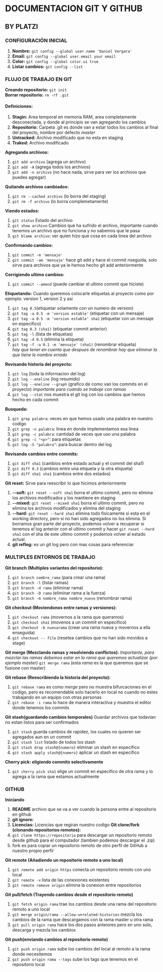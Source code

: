 # DOCUMENTACION GIT Y GITHUB

## BY PLATZI

### CONFIGURACIÓN INICIAL

1. **Nombre:** `git config --global user.name 'Daniel Vergara'`
2. **Email:** `git config --global user.email your email `
3. **Color:** `git config --global color.ui true`
4. **Listar cambios:** `git config --list`

### FLUJO DE TRABAJO EN GIT

**Creando repositorio:** `git init`  
**Borrar repositorio:** `rm -rf .git`

#### Definiciones:

1. **Stagin:** Area temporal en memoria RAM, area completamente desconectada, y donde al principio se van agregando los cambios
2. **Repositorio:** Carpeta .git es donde van a estar todos los cambios al final del proyecto, nombre por defecto _master_
3. **Untracked:** Archivo modificado que no esta en staging
4. **Traked:** Archivo modificado

**Agregando archivos:**

1. `git add archivo` (agrega un archivo)
2. `git add -A` (agrega todos los archivos)
3. `git add -n archivo` (no hace nada, sirve para ver los archivos que puedes agregar)

**Quitando archivos cambiados:**

1. `git rm --cached archivo` (lo borra del staging)
2. `git rm -f archivo` (lo borra complemetamente)

**Viendo estados:**

1. `git status` Estado del archivo
2. `git show archivo` Cambios que ha sufrido el archivo, importante cuando tenemos un archivo que no funciona y no sabemos que le pasa
3. `git blame archivo`: ver quien hizo que cosa en cada linea del archivo

**Confirmando cambios:**

1. `git commit -m 'mensaje'`
2. `git commit -am 'mensaje'` hace git add y hace el commit nseguida, solo sirve para archivos que ya le hemos hecho git add anteriormente

**Corrigiendo ultimo cambios:**

1. `git commit --amend` (puede cambiar el ultimo commit que hiciste)

**Etiquetando:** Cuando queremos colocarle etiquetas al proyecto como por ejemplo: version 1, version 2 y asi

1. `git tag 0.5`(etiquetar solamente con un numero de version)
2. `git tag -a 0.5 -m 'version estable'` (etiquetar con un mensaje)
3. `git tag -a 0.5 -m 'version estable' sha1` (etiquetar con un mensaje en especifico)
4. `git tag 0.3 (sha1)` (etiquetar commit anterior)
5. `git tag -l` (lista de etiquetas)
6. `git tag -d 0.5` (elimina la etiqueta)
7. `git tag -f -a 0.1 -m 'mensaje' (sha1)` (renombrar etiqueta)  
   _hay que tener en cuenta que despues de renombrar hay que eliminar la que tiene le nombre errado_

**Revisando historia del proyecto:**

1. `git log` (toda la informacion del log)
2. `git log --oneline` (log resumido)
3. `git log --oneline --graph` (grafico de como van los commits en el proyecto) _importante para cuando se trabaje con ramas_
4. `git log --stat` nos muestra el git log con los cambios que hemos hecho en cada commit

**Busqueda:**

1. `git grep palabra`: veces en que hemos usado una palabra en nuestro codigo
2. `git grep -n palabra`: linea en donde implementamos esa linea
3. `git grep -c palabra`: cantidad de veces que uso una palabra
4. `git grep -c "<p>"`: para etiquetas
5. `git log -S "palabra"`: para buscar dentro del log

**Revisando cambios entre commits:**

1. `git diff sha1` (cambios entre estado actual y el commit del sha1)
2. `git diff 0.3` (cambios entre una etiqueta y la otra etiqueta)
3. `git diff sha1 sha1` (cambios entre dos estados)

**Git reset:** Sirve para reescribir lo que hicimos anteriormente

1. **--soft:** `git reset --soft sha1` borra el ultimo commit, pero no elimina los archivos modificados y los mantiene en staging
2. **--mixed:** `git reset --mixed sha1` borra el ultimo commit, pero no elimina los archivos modificados y elimina del staging
3. **--hard:** `git reset --hard sha1` elimina todo fisicamente si esta en el working directory, pero si no han sido agregados no los elimina. Si borramos gran parte del proyecto, podemos volver a recuperar si tenemos el log anterior con el ultimo commit y hacer `git reset --hard sha1` con el sha de este ultimo commit y podemos volver al estado actual.
4. **git reflog:** es un git log pero con mas cosas para referenciar

### MULTIPLES ENTORNOS DE TRABAJO

**Git branch (Multiples variantes del repositorio):**

1. `git branch nombre_rama` (para crear una rama)
2. `git branch -l` (listar ramas)
3. `git branch -d rama` (eliminar rama)
4. `git branch -D rama` (eliminar rama a la fuerza)
5. `git branch -m nombre_rama nombre_nuevo` (renombrar rama)

**Git checkout (Moviendonos entre ramas y versiones):**

1. `git checkout rama` (movernos a la rama que queramos)
2. `git checkout sha1` (movenos a un commit en especifico)
3. `git checkout -b nuevarama` (crear una rama nueva y movernos a ella enseguida)
4. `git checkout -- file` (resetea cambios que no han sido movidos a stage)

**Git merge (Mezclando ramas y resolviendo conflictos):** _Importante, para mezclar las ramas debemos estar en la rama que queremos actualizar (por ejemplo master)_ `git merge rama` (esta _rama_ es la que queremos que se fusione con master)

**Git rebase (Reescribiendo la historia del proyecto):**

1. `git rebase rama` es como _merge_ pero no muestra bifurcaciones en el codigo, pero es recomendable solo hacerlo en local no cuando no estes trabajando en un equipo con otras personas
2. `git rebase -i rama` lo hace de manera interactiva y muestra el editor donde tenemos los commits

**Git stash(guardando cambios temporales)** Guardar archivos que todavian no estan listos para ser confirmados

1. `git stash` guarda cambios de rapidez, los cuales no quieren ser agregados aun en un commit
2. `git stash list` listado de todos los stash
3. `git stash drop stash@{numero}` eliminar un stash en especifico
4. `git stash apply stash@{numero}` aplicar un stash en especifico

**Cherry pick: eligiendo commits selectivamente**

1. `git cherry pick sha1` elige un commit en especifico de otra rama y lo agrega a la rama que estamos actualmente

### GITHUB

**Iniciando**

1. **README** archivo que se va a ver cuando la persona entre al repositorio en github
2. **git ignore:**
3. **Licencias:** Licencias que regiran nuestro codigo
   **Git clone/fork (clonando repositorios remotos):**
4. `git clone https://repositorio` para descargar un repositorio remoto desde github para el computador (tambien podemos descargar el .zip)
5. fork es para copiar un repositorio remoto de otro perfil de GitHub a nuestro propio perfil

**Git remote (Añadiendo un repositorio remoto a uno local)**

1. `git remote add origin https` conecta un repositorio remoto con uno local
2. `git remote -v` lista de las conexiones existentes
3. `git remote remove origin` elimina la conexion entre repositorios

**Git pull/fetch (Trayendo cambios desde el repositorio remoto)**

1. `git fetch origin rama` trae los cambios desde una rama del repositorio remoto a uno local
2. `git merge origin/rama --allow-unrelated-histories` mezcla los cambios de la rama que descargamos con la rama master u otra rama
3. `git pull origin rama` hace los dos pasos anteiores pero en uno solo, descarga y mezcla los cambios

**Git push(enviando cambios al repositorio remoto)**

1. `git push origin rama` sube los cambios del local al remoto a la rama donde necesitemos
2. `git push origin rama --tags` sube los tags que tenemos en el repositorio local
